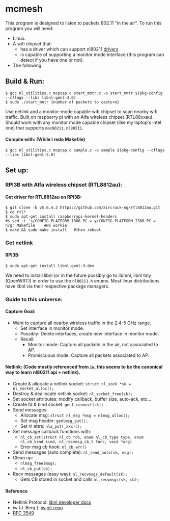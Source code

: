 # mcmesh
This program is designed to listen to packets 802.11 "in the air".
To run this program you will need:
- Linux. 
- A wifi chipset that:
    - has a driver which can support nl80211 [drivers](https://wireless.wiki.kernel.org/en/users/drivers).
    - is capable of supporting a monitor mode interface (this program can detect if you have one or not).
- The following 


## Build & Run:
```
$ gcc nl_utilities.c mcpcap.c start_mntr.c -o start_mntr $(pkg-config --cflags --libs libnl-genl-3.0)
$ sudo ./start_mntr {number of packets to capture}
```

Use netlink and a monitor-mode capable wifi chipset to scan nearby wifi traffic. Built on raspberry pi with an Alfa wireless chipset (RTL88xxau).
Should work with any monitor mode capable chipset (like my laptop's intel one) that supports ```mac80211```, ```nl80211```.

#### Compile with: (While I redo Makefile)
```
$ gcc nl_utilities.c mcpcap.c sample.c -o sample $(pkg-config --cflags --libs libnl-genl-3.0)
```

## Set up:
### RPI3B with Alfa wireless chipset (RTL8812au):
#### Get driver for RTL8812au on RPI3B:
```
$ git clone -b v5.6.4.2 https://github.com/aircrack-ng/rtl8812au.git
$ cd rtl*
$ sudo apt-get install raspberrypi-kernel-headers
#$ sed -i 's/CONFIG_PLATFORM_I386_PC = y/CONFIG_PLATFORM_I386_PC = n/g' Makefile    #No workie
$ make && sudo make install   #then reboot
```

### Get netlink
#### RPI3B:
```
$ sudo apt-get install libnl-genl-3-dev
```
We need to install libnl (or in the future possibly go to libmnl, libnl tiny (OpenWRT)) in order to use the ```nl80211.h``` enums.
Most linux distributions have libnl via their respective package managers.

### Guide to this universe:

#### Capture Goal:
+ Want to capture all nearby wireless traffic in the 2.4-5 GHz range.
    + Set interface in monitor mode.
    + Possibly: Delete interfaces, create new interface in monitor mode.
    + Recall:
        + Monitor mode: Capture all packets in the air, not associated to AP.
        + Promiscuous mode: Capture all packets associated to AP.

#### Netlink: (Code mostly referenced from ```iw```, this seems to be the canonical way to learn nl80211 api + netlink).
+ Create & allocate a netlink socket: ```struct nl_sock *sk = nl_socket_alloc();```
+ Destroy & deallocate netlink socket: ```nl_socket_free(sk);```
+ Set socket attributes: modify callback, buffer size, auto-ack, etc...
+ Create fd & bind socket: ```genl_connect(sk);```
+ Send messages:
    + Allocate msg: ```struct nl_msg *msg = nlmsg_alloc();```
    + Set msg header: ```genlmsg_put();```
    + Set nl attrs: ```nla_put(_xxx)();```
+ Set message callback functions with: 
    + ```nl_cb_set(struct nl_cb *cb, enum nl_cb_type type, enum nl_cb_kind kind, nl_recvmsg_cb_t func, void *arg)```
    + Error msg cb hook: ```nl_cb_err()```
+ Send messages (auto complete): ```nl_send_auto(sk, msg);```
+ Clean up:
    + ```nlmsg_free(msg);```
    + ```nl_cb_put(cb);```
+ Recv messages (easy way): ```nl_recvmsgs_default(sk);```
    + Gets CB stored in socket and calls ```nl_recvmsgs(sk, cb);```
    
 
#### Reference
+ Netlink Protocol: [libnl developer docs](https://www.infradead.org/~tgr/libnl/doc/core.html)
+ iw (J. Berg.): [iw git repo](http://git.kernel.org/?p=linux/kernel/git/jberg/iw.git)
+ [RFC 3549](https://datatracker.ietf.org/doc/html/rfc3549) 
